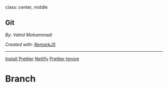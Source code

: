 class: center, middle

## Git

_By: Vahid Mohammadi_

<div class="fz-14">
    <i>Created with: <a href="https://github.com/gnab/remark">RemarkJS</a></i>
</div>

---

<div class="doc-link">
    <a href="https://prettier.io/docs/en/editors.html">Install Prettier</a>
    <a href="">Netlify</a>
    <a href="https://prettier.io/docs/en/ignore.html">Prettier Ignore</a>
</div>

# Branch
